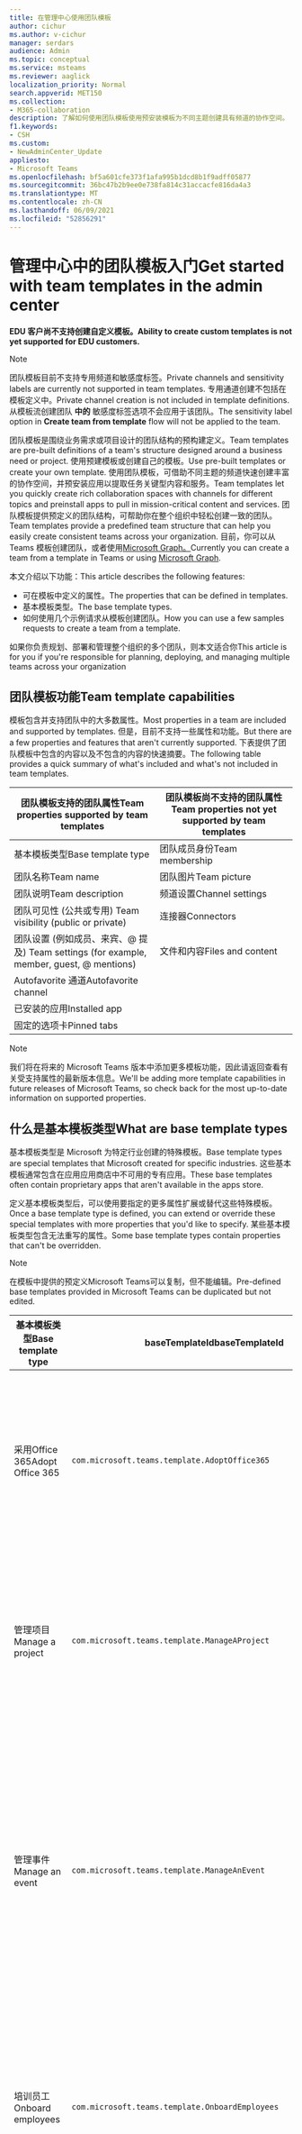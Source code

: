 ```yaml
---
title: 在管理中心使用团队模板
author: cichur
ms.author: v-cichur
manager: serdars
audience: Admin
ms.topic: conceptual
ms.service: msteams
ms.reviewer: aaglick
localization_priority: Normal
search.appverid: MET150
ms.collection:
- M365-collaboration
description: 了解如何使用团队模板使用预安装模板为不同主题创建具有频道的协作空间。
f1.keywords:
- CSH
ms.custom:
- NewAdminCenter_Update
appliesto:
- Microsoft Teams
ms.openlocfilehash: bf5a601cfe373f1afa995b1dcd8b1f9adff05877
ms.sourcegitcommit: 36bc47b2b9ee0e738fa814c31accacfe816da4a3
ms.translationtype: MT
ms.contentlocale: zh-CN
ms.lasthandoff: 06/09/2021
ms.locfileid: "52856291"
---
```

# <a name="get-started-with-team-templates-in-the-admin-center"></a><span data-ttu-id="a7ab1-103">管理中心中的团队模板入门</span><span class="sxs-lookup"><span data-stu-id="a7ab1-103">Get started with team templates in the admin center</span></span>

<span data-ttu-id="a7ab1-104">**EDU 客户尚不支持创建自定义模板。**</span><span class="sxs-lookup"><span data-stu-id="a7ab1-104">**Ability to create custom templates is not yet supported for EDU customers.**</span></span>

> [!NOTE]
> <span data-ttu-id="a7ab1-105">团队模板目前不支持专用频道和敏感度标签。</span><span class="sxs-lookup"><span data-stu-id="a7ab1-105">Private channels and sensitivity labels are currently not supported in team templates.</span></span> <span data-ttu-id="a7ab1-106">专用通道创建不包括在模板定义中。</span><span class="sxs-lookup"><span data-stu-id="a7ab1-106">Private channel creation is not included in template definitions.</span></span> <span data-ttu-id="a7ab1-107">从模板流创建团队 **中的** 敏感度标签选项不会应用于该团队。</span><span class="sxs-lookup"><span data-stu-id="a7ab1-107">The sensitivity label option in **Create team from template** flow will not be applied to the team.</span></span>

<span data-ttu-id="a7ab1-108">团队模板是围绕业务需求或项目设计的团队结构的预构建定义。</span><span class="sxs-lookup"><span data-stu-id="a7ab1-108">Team templates are pre-built definitions of a team's structure designed around a business need or project.</span></span> <span data-ttu-id="a7ab1-109">使用预建模板或创建自己的模板。</span><span class="sxs-lookup"><span data-stu-id="a7ab1-109">Use pre-built templates or create your own template.</span></span> <span data-ttu-id="a7ab1-110">使用团队模板，可借助不同主题的频道快速创建丰富的协作空间，并预安装应用以提取任务关键型内容和服务。</span><span class="sxs-lookup"><span data-stu-id="a7ab1-110">Team templates let you quickly create rich collaboration spaces with channels for different topics and preinstall apps to pull in mission-critical content and services.</span></span> <span data-ttu-id="a7ab1-111">团队模板提供预定义的团队结构，可帮助你在整个组织中轻松创建一致的团队。</span><span class="sxs-lookup"><span data-stu-id="a7ab1-111">Team templates provide a predefined team structure that can help you easily create consistent teams across your organization.</span></span> <span data-ttu-id="a7ab1-112">目前，你可以从 Teams 模板创建团队，或者使用[Microsoft Graph。](get-started-with-teams-templates.md)</span><span class="sxs-lookup"><span data-stu-id="a7ab1-112">Currently you can create a team from a template in Teams or using [Microsoft Graph](get-started-with-teams-templates.md).</span></span>

<span data-ttu-id="a7ab1-113">本文介绍以下功能：</span><span class="sxs-lookup"><span data-stu-id="a7ab1-113">This article describes the following features:</span></span>

- <span data-ttu-id="a7ab1-114">可在模板中定义的属性。</span><span class="sxs-lookup"><span data-stu-id="a7ab1-114">The properties that can be defined in templates.</span></span>
- <span data-ttu-id="a7ab1-115">基本模板类型。</span><span class="sxs-lookup"><span data-stu-id="a7ab1-115">The base template types.</span></span>
- <span data-ttu-id="a7ab1-116">如何使用几个示例请求从模板创建团队。</span><span class="sxs-lookup"><span data-stu-id="a7ab1-116">How you can use a few samples requests to create a team from a template.</span></span>

<span data-ttu-id="a7ab1-117">如果你负责规划、部署和管理整个组织的多个团队，则本文适合你</span><span class="sxs-lookup"><span data-stu-id="a7ab1-117">This article is for you if you're responsible for planning, deploying, and managing multiple teams across your organization</span></span>

## <a name="team-template-capabilities"></a><span data-ttu-id="a7ab1-118">团队模板功能</span><span class="sxs-lookup"><span data-stu-id="a7ab1-118">Team template capabilities</span></span>

<span data-ttu-id="a7ab1-119">模板包含并支持团队中的大多数属性。</span><span class="sxs-lookup"><span data-stu-id="a7ab1-119">Most properties in a team are included and supported by templates.</span></span> <span data-ttu-id="a7ab1-120">但是，目前不支持一些属性和功能。</span><span class="sxs-lookup"><span data-stu-id="a7ab1-120">But there are a few properties and features that aren't currently supported.</span></span> <span data-ttu-id="a7ab1-121">下表提供了团队模板中包含的内容以及不包含的内容的快速摘要。</span><span class="sxs-lookup"><span data-stu-id="a7ab1-121">The following table provides a quick summary of what's included and what's not included in team templates.</span></span>

| <span data-ttu-id="a7ab1-122">**团队模板支持的团队属性**</span><span class="sxs-lookup"><span data-stu-id="a7ab1-122">**Team properties supported by team templates**</span></span> | <span data-ttu-id="a7ab1-123">**团队模板尚不支持的团队属性**</span><span class="sxs-lookup"><span data-stu-id="a7ab1-123">**Team properties not yet supported by team templates**</span></span> |
| ------------------------------------------------ | -------------------------------------------------------- |
| <span data-ttu-id="a7ab1-124">基本模板类型</span><span class="sxs-lookup"><span data-stu-id="a7ab1-124">Base template type</span></span> | <span data-ttu-id="a7ab1-125">团队成员身份</span><span class="sxs-lookup"><span data-stu-id="a7ab1-125">Team membership</span></span> |
| <span data-ttu-id="a7ab1-126">团队名称</span><span class="sxs-lookup"><span data-stu-id="a7ab1-126">Team name</span></span> | <span data-ttu-id="a7ab1-127">团队图片</span><span class="sxs-lookup"><span data-stu-id="a7ab1-127">Team picture</span></span> |
| <span data-ttu-id="a7ab1-128">团队说明</span><span class="sxs-lookup"><span data-stu-id="a7ab1-128">Team description</span></span> | <span data-ttu-id="a7ab1-129">频道设置</span><span class="sxs-lookup"><span data-stu-id="a7ab1-129">Channel settings</span></span> |
| <span data-ttu-id="a7ab1-130">团队可见性 (公共或专用) </span><span class="sxs-lookup"><span data-stu-id="a7ab1-130">Team visibility (public or private)</span></span> | <span data-ttu-id="a7ab1-131">连接器</span><span class="sxs-lookup"><span data-stu-id="a7ab1-131">Connectors</span></span> |
| <span data-ttu-id="a7ab1-132">团队设置 (例如成员、来宾、@ 提及) </span><span class="sxs-lookup"><span data-stu-id="a7ab1-132">Team settings (for example, member, guest, @ mentions)</span></span> | <span data-ttu-id="a7ab1-133">文件和内容</span><span class="sxs-lookup"><span data-stu-id="a7ab1-133">Files and content</span></span> |
| <span data-ttu-id="a7ab1-134">Autofavorite 通道</span><span class="sxs-lookup"><span data-stu-id="a7ab1-134">Autofavorite channel</span></span> | |
| <span data-ttu-id="a7ab1-135">已安装的应用</span><span class="sxs-lookup"><span data-stu-id="a7ab1-135">Installed app</span></span> | |
| <span data-ttu-id="a7ab1-136">固定的选项卡</span><span class="sxs-lookup"><span data-stu-id="a7ab1-136">Pinned tabs</span></span> | |

> [!NOTE]
> <span data-ttu-id="a7ab1-137">我们将在将来的 Microsoft Teams 版本中添加更多模板功能，因此请返回查看有关受支持属性的最新版本信息。</span><span class="sxs-lookup"><span data-stu-id="a7ab1-137">We'll be adding more template capabilities in future releases of Microsoft Teams, so check back for the most up-to-date information on supported properties.</span></span>

## <a name="what-are-base-template-types"></a><span data-ttu-id="a7ab1-138">什么是基本模板类型</span><span class="sxs-lookup"><span data-stu-id="a7ab1-138">What are base template types</span></span>

<span data-ttu-id="a7ab1-139">基本模板类型是 Microsoft 为特定行业创建的特殊模板。</span><span class="sxs-lookup"><span data-stu-id="a7ab1-139">Base template types are special templates that Microsoft created for specific industries.</span></span> <span data-ttu-id="a7ab1-140">这些基本模板通常包含在应用应用商店中不可用的专有应用。</span><span class="sxs-lookup"><span data-stu-id="a7ab1-140">These base templates often contain proprietary apps that aren't available in the apps store.</span></span>

<span data-ttu-id="a7ab1-141">定义基本模板类型后，可以使用要指定的更多属性扩展或替代这些特殊模板。</span><span class="sxs-lookup"><span data-stu-id="a7ab1-141">Once a base template type is defined, you can extend or override these special templates with more properties that you'd like to specify.</span></span> <span data-ttu-id="a7ab1-142">某些基本模板类型包含无法重写的属性。</span><span class="sxs-lookup"><span data-stu-id="a7ab1-142">Some base template types contain properties that can't be overridden.</span></span>

> [!NOTE]
> <span data-ttu-id="a7ab1-143">在模板中提供的预定义Microsoft Teams可以复制，但不能编辑。</span><span class="sxs-lookup"><span data-stu-id="a7ab1-143">Pre-defined base templates provided in Microsoft Teams can be duplicated but not edited.</span></span>

| <span data-ttu-id="a7ab1-144">基本模板类型</span><span class="sxs-lookup"><span data-stu-id="a7ab1-144">Base template type</span></span> | <span data-ttu-id="a7ab1-145">baseTemplateId</span><span class="sxs-lookup"><span data-stu-id="a7ab1-145">baseTemplateId</span></span> | <span data-ttu-id="a7ab1-146">此基本模板包含的属性</span><span class="sxs-lookup"><span data-stu-id="a7ab1-146">Properties that come with this base template</span></span> |
| ------------------ | -------------- | ----------------------------------------------------- |
| <span data-ttu-id="a7ab1-147">采用Office 365</span><span class="sxs-lookup"><span data-stu-id="a7ab1-147">Adopt Office 365</span></span> |`com.microsoft.teams.template.AdoptOffice365`|  <span data-ttu-id="a7ab1-148">频道：</span><span class="sxs-lookup"><span data-stu-id="a7ab1-148">Channels:</span></span> <ul><li><span data-ttu-id="a7ab1-149">常规</span><span class="sxs-lookup"><span data-stu-id="a7ab1-149">General</span></span></li> <li><span data-ttu-id="a7ab1-150">公告</span><span class="sxs-lookup"><span data-stu-id="a7ab1-150">Announcements</span></span></li> <li><span data-ttu-id="a7ab1-151">冠军角</span><span class="sxs-lookup"><span data-stu-id="a7ab1-151">Champions corner</span></span></li> <li><span data-ttu-id="a7ab1-152">团队表单</span><span class="sxs-lookup"><span data-stu-id="a7ab1-152">Team forms</span></span></li><li><span data-ttu-id="a7ab1-153">日历</span><span class="sxs-lookup"><span data-stu-id="a7ab1-153">Calendar</span></span></li></ul> <span data-ttu-id="a7ab1-154">应用：</span><span class="sxs-lookup"><span data-stu-id="a7ab1-154">Apps:</span></span> <ul><li><span data-ttu-id="a7ab1-155">Wiki</span><span class="sxs-lookup"><span data-stu-id="a7ab1-155">Wiki</span></span></li>  <li><span data-ttu-id="a7ab1-156">频道日历</span><span class="sxs-lookup"><span data-stu-id="a7ab1-156">Channel calendar</span></span></li> |
| <span data-ttu-id="a7ab1-157">管理项目</span><span class="sxs-lookup"><span data-stu-id="a7ab1-157">Manage a project</span></span> |`com.microsoft.teams.template.ManageAProject`| <span data-ttu-id="a7ab1-158">频道：</span><span class="sxs-lookup"><span data-stu-id="a7ab1-158">Channels:</span></span> <ul><li><span data-ttu-id="a7ab1-159">常规</span><span class="sxs-lookup"><span data-stu-id="a7ab1-159">General</span></span></li> <li><span data-ttu-id="a7ab1-160">公告</span><span class="sxs-lookup"><span data-stu-id="a7ab1-160">Announcements</span></span></li> <li><span data-ttu-id="a7ab1-161">资源</span><span class="sxs-lookup"><span data-stu-id="a7ab1-161">Resources</span></span></li> <li><span data-ttu-id="a7ab1-162">规划</span><span class="sxs-lookup"><span data-stu-id="a7ab1-162">Planning</span></span></li></ul> <span data-ttu-id="a7ab1-163">应用：</span><span class="sxs-lookup"><span data-stu-id="a7ab1-163">Apps:</span></span><ul><li><span data-ttu-id="a7ab1-164">Wiki</span><span class="sxs-lookup"><span data-stu-id="a7ab1-164">Wiki</span></span></li><li><span data-ttu-id="a7ab1-165">OneNote</span><span class="sxs-lookup"><span data-stu-id="a7ab1-165">OneNote</span></span></li><li><span data-ttu-id="a7ab1-166">Planner</span><span class="sxs-lookup"><span data-stu-id="a7ab1-166">Planner</span></span></li><li><span data-ttu-id="a7ab1-167">列表</span><span class="sxs-lookup"><span data-stu-id="a7ab1-167">Lists</span></span></li>  </ul> |
| <span data-ttu-id="a7ab1-168">管理事件</span><span class="sxs-lookup"><span data-stu-id="a7ab1-168">Manage an event</span></span>|`com.microsoft.teams.template.ManageAnEvent` | <span data-ttu-id="a7ab1-169">频道：</span><span class="sxs-lookup"><span data-stu-id="a7ab1-169">Channels:</span></span> <ul><li><span data-ttu-id="a7ab1-170">常规</span><span class="sxs-lookup"><span data-stu-id="a7ab1-170">General</span></span></li> <li><span data-ttu-id="a7ab1-171">公告</span><span class="sxs-lookup"><span data-stu-id="a7ab1-171">Announcements</span></span></li> <li><span data-ttu-id="a7ab1-172">预算</span><span class="sxs-lookup"><span data-stu-id="a7ab1-172">Budget</span></span></li> <li><span data-ttu-id="a7ab1-173">内容</span><span class="sxs-lookup"><span data-stu-id="a7ab1-173">Content</span></span></li><li><span data-ttu-id="a7ab1-174">后勤工作</span><span class="sxs-lookup"><span data-stu-id="a7ab1-174">Logistics</span></span></li> <li><span data-ttu-id="a7ab1-175">规划</span><span class="sxs-lookup"><span data-stu-id="a7ab1-175">Planning</span></span></li> <li> <span data-ttu-id="a7ab1-176">市场营销和 PR</span><span class="sxs-lookup"><span data-stu-id="a7ab1-176">Marketing and PR</span></span></li></ul> <span data-ttu-id="a7ab1-177">应用：</span><span class="sxs-lookup"><span data-stu-id="a7ab1-177">Apps:</span></span><ul><li><span data-ttu-id="a7ab1-178">Wiki</span><span class="sxs-lookup"><span data-stu-id="a7ab1-178">Wiki</span></span></li><li><span data-ttu-id="a7ab1-179">网站</span><span class="sxs-lookup"><span data-stu-id="a7ab1-179">Website</span></span></li> <li><span data-ttu-id="a7ab1-180">YouTube</span><span class="sxs-lookup"><span data-stu-id="a7ab1-180">YouTube</span></span></li> <li><span data-ttu-id="a7ab1-181">Planner</span><span class="sxs-lookup"><span data-stu-id="a7ab1-181">Planner</span></span></li> <li><span data-ttu-id="a7ab1-182">OneNote</span><span class="sxs-lookup"><span data-stu-id="a7ab1-182">OneNote</span></span></li> <li><span data-ttu-id="a7ab1-183">员工想法</span><span class="sxs-lookup"><span data-stu-id="a7ab1-183">Employee ideas</span></span></li> <li><span data-ttu-id="a7ab1-184">问题发布者</span><span class="sxs-lookup"><span data-stu-id="a7ab1-184">Issue Reporter</span></span></li></ul> |
|<span data-ttu-id="a7ab1-185">培训员工</span><span class="sxs-lookup"><span data-stu-id="a7ab1-185">Onboard employees</span></span>|`com.microsoft.teams.template.OnboardEmployees` | <span data-ttu-id="a7ab1-186">频道：</span><span class="sxs-lookup"><span data-stu-id="a7ab1-186">Channels:</span></span> <ul><li><span data-ttu-id="a7ab1-187">常规</span><span class="sxs-lookup"><span data-stu-id="a7ab1-187">General</span></span></li> <li><span data-ttu-id="a7ab1-188">公告</span><span class="sxs-lookup"><span data-stu-id="a7ab1-188">Announcements</span></span></li> <li><span data-ttu-id="a7ab1-189">员工聊天</span><span class="sxs-lookup"><span data-stu-id="a7ab1-189">Employee chat</span></span></li> <li><span data-ttu-id="a7ab1-190">培训</span><span class="sxs-lookup"><span data-stu-id="a7ab1-190">Training</span></span></li></ul><span data-ttu-id="a7ab1-191">应用：</span><span class="sxs-lookup"><span data-stu-id="a7ab1-191">Apps:</span></span><ul><li><span data-ttu-id="a7ab1-192">Wiki</span><span class="sxs-lookup"><span data-stu-id="a7ab1-192">Wiki</span></span></li><li><span data-ttu-id="a7ab1-193">社区</span><span class="sxs-lookup"><span data-stu-id="a7ab1-193">Communities</span></span></li><li><span data-ttu-id="a7ab1-194">Planner</span><span class="sxs-lookup"><span data-stu-id="a7ab1-194">Planner</span></span></li><li><span data-ttu-id="a7ab1-195">员工想法</span><span class="sxs-lookup"><span data-stu-id="a7ab1-195">Employee ideas</span></span></li></ul>|
|<span data-ttu-id="a7ab1-196">组织技术支持</span><span class="sxs-lookup"><span data-stu-id="a7ab1-196">Organize help desk</span></span>| `com.microsoft.teams.template.OrganizeHelpDesk`|<span data-ttu-id="a7ab1-197">频道：</span><span class="sxs-lookup"><span data-stu-id="a7ab1-197">Channels:</span></span><ul><li><span data-ttu-id="a7ab1-198">常规</span><span class="sxs-lookup"><span data-stu-id="a7ab1-198">General</span></span></li><li><span data-ttu-id="a7ab1-199">公告</span><span class="sxs-lookup"><span data-stu-id="a7ab1-199">Announcements</span></span></li><li><span data-ttu-id="a7ab1-200">常见问题</span><span class="sxs-lookup"><span data-stu-id="a7ab1-200">FAQ</span></span></li></ul><span data-ttu-id="a7ab1-201">应用：</span><span class="sxs-lookup"><span data-stu-id="a7ab1-201">Apps:</span></span><ul><li><span data-ttu-id="a7ab1-202">Wiki</span><span class="sxs-lookup"><span data-stu-id="a7ab1-202">Wiki</span></span></li><li><span data-ttu-id="a7ab1-203">OneNote</span><span class="sxs-lookup"><span data-stu-id="a7ab1-203">OneNote</span></span></li><li><span data-ttu-id="a7ab1-204">Planner</span><span class="sxs-lookup"><span data-stu-id="a7ab1-204">Planner</span></span> </li><li><span data-ttu-id="a7ab1-205">表扬</span><span class="sxs-lookup"><span data-stu-id="a7ab1-205">Praise</span></span></li><li><span data-ttu-id="a7ab1-206">问题发布者</span><span class="sxs-lookup"><span data-stu-id="a7ab1-206">Issue Reporter</span></span></li></ul> |
| <span data-ttu-id="a7ab1-207">患者护理</span><span class="sxs-lookup"><span data-stu-id="a7ab1-207">Patient care</span></span>| `healthcareWard`| <span data-ttu-id="a7ab1-208">频道：</span><span class="sxs-lookup"><span data-stu-id="a7ab1-208">Channels:</span></span><ul><li><span data-ttu-id="a7ab1-209">常规</span><span class="sxs-lookup"><span data-stu-id="a7ab1-209">General</span></span></li><li><span data-ttu-id="a7ab1-210">公告</span><span class="sxs-lookup"><span data-stu-id="a7ab1-210">Announcements</span></span></li><li><span data-ttu-id="a7ab1-211">小型会议室</span><span class="sxs-lookup"><span data-stu-id="a7ab1-211">Huddles</span></span></li><li><span data-ttu-id="a7ab1-212">循环配置</span><span class="sxs-lookup"><span data-stu-id="a7ab1-212">Rounds</span></span></li><li><span data-ttu-id="a7ab1-213">人员配备</span><span class="sxs-lookup"><span data-stu-id="a7ab1-213">Staffing</span></span></li><li><span data-ttu-id="a7ab1-214">培训</span><span class="sxs-lookup"><span data-stu-id="a7ab1-214">Training</span></span></li></ul> <span data-ttu-id="a7ab1-215">应用：</span><span class="sxs-lookup"><span data-stu-id="a7ab1-215">Apps:</span></span> <ul><li><span data-ttu-id="a7ab1-216">Wiki</span><span class="sxs-lookup"><span data-stu-id="a7ab1-216">Wiki</span></span></li><li><span data-ttu-id="a7ab1-217">列表</span><span class="sxs-lookup"><span data-stu-id="a7ab1-217">Lists</span></span>  </li><li><span data-ttu-id="a7ab1-218">审批</span><span class="sxs-lookup"><span data-stu-id="a7ab1-218">Approvals</span></span></li></ul>|
| <span data-ttu-id="a7ab1-219">协作解决全球问题或事件</span><span class="sxs-lookup"><span data-stu-id="a7ab1-219">Collaborate on global crisis or event</span></span> |`com.microsoft.teams.template.CollaborateOnAGlobalCrisisOrEvent`| <span data-ttu-id="a7ab1-220">频道：</span><span class="sxs-lookup"><span data-stu-id="a7ab1-220">Channels:</span></span> <ul><li><span data-ttu-id="a7ab1-221">常规</span><span class="sxs-lookup"><span data-stu-id="a7ab1-221">General</span></span><li><span data-ttu-id="a7ab1-222">公告</span><span class="sxs-lookup"><span data-stu-id="a7ab1-222">Announcements</span></span></li><li><span data-ttu-id="a7ab1-223">世界新闻</span><span class="sxs-lookup"><span data-stu-id="a7ab1-223">World news</span></span></li><li><span data-ttu-id="a7ab1-224">业务连续性</span><span class="sxs-lookup"><span data-stu-id="a7ab1-224">Business continuity</span></span></li><li><span data-ttu-id="a7ab1-225">远程工作</span><span class="sxs-lookup"><span data-stu-id="a7ab1-225">Remote working</span></span></li><li><span data-ttu-id="a7ab1-226">内部通信</span><span class="sxs-lookup"><span data-stu-id="a7ab1-226">Internal comms</span></span></li><li><span data-ttu-id="a7ab1-227">外部通信</span><span class="sxs-lookup"><span data-stu-id="a7ab1-227">External comms</span></span></li><li><span data-ttu-id="a7ab1-228">审批请求</span><span class="sxs-lookup"><span data-stu-id="a7ab1-228">Approvals request</span></span></li><li><span data-ttu-id="a7ab1-229">客户投诉</span><span class="sxs-lookup"><span data-stu-id="a7ab1-229">Customer complaints</span></span></li><li><span data-ttu-id="a7ab1-230">Kudos</span><span class="sxs-lookup"><span data-stu-id="a7ab1-230">Kudos</span></span></li><li><span data-ttu-id="a7ab1-231">高管更新</span><span class="sxs-lookup"><span data-stu-id="a7ab1-231">Executive update</span></span></li></ul><span data-ttu-id="a7ab1-232">应用：</span><span class="sxs-lookup"><span data-stu-id="a7ab1-232">Apps:</span></span> <ul><li><span data-ttu-id="a7ab1-233">表扬</span><span class="sxs-lookup"><span data-stu-id="a7ab1-233">Praise</span></span></li><li><span data-ttu-id="a7ab1-234">Wiki</span><span class="sxs-lookup"><span data-stu-id="a7ab1-234">Wiki</span></span></li><li><span data-ttu-id="a7ab1-235">网站</span><span class="sxs-lookup"><span data-stu-id="a7ab1-235">Website</span></span></li><li><span data-ttu-id="a7ab1-236">Planner</span><span class="sxs-lookup"><span data-stu-id="a7ab1-236">Planner</span></span></li><li><span data-ttu-id="a7ab1-237">问题发布者</span><span class="sxs-lookup"><span data-stu-id="a7ab1-237">Issue Reporter</span></span></li></ul>|
|<span data-ttu-id="a7ab1-238">银行分支机构</span><span class="sxs-lookup"><span data-stu-id="a7ab1-238">Bank branch</span></span>| `com.microsoft.teams.template.CollaborateWithinABankBranch`|<span data-ttu-id="a7ab1-239">频道：</span><span class="sxs-lookup"><span data-stu-id="a7ab1-239">Channels:</span></span> <ul><li><span data-ttu-id="a7ab1-240">常规</span><span class="sxs-lookup"><span data-stu-id="a7ab1-240">General</span></span><li><span data-ttu-id="a7ab1-241">公告</span><span class="sxs-lookup"><span data-stu-id="a7ab1-241">Announcements</span></span></li><li><span data-ttu-id="a7ab1-242">小型会议室</span><span class="sxs-lookup"><span data-stu-id="a7ab1-242">Huddles</span></span></li><li><span data-ttu-id="a7ab1-243">客户会议</span><span class="sxs-lookup"><span data-stu-id="a7ab1-243">Customer meetings</span></span></li><li><span data-ttu-id="a7ab1-244">审批请求</span><span class="sxs-lookup"><span data-stu-id="a7ab1-244">Approvals Request</span></span> </li><li><span data-ttu-id="a7ab1-245">指导</span><span class="sxs-lookup"><span data-stu-id="a7ab1-245">Coaching</span></span></li><li><span data-ttu-id="a7ab1-246">技能开发</span><span class="sxs-lookup"><span data-stu-id="a7ab1-246">Skills development</span></span></li><li><span data-ttu-id="a7ab1-247">贷款处理</span><span class="sxs-lookup"><span data-stu-id="a7ab1-247">Loan processing</span></span></li><li><span data-ttu-id="a7ab1-248">客户投诉</span><span class="sxs-lookup"><span data-stu-id="a7ab1-248">Customer complaints</span></span></li><li><span data-ttu-id="a7ab1-249">Kudos</span><span class="sxs-lookup"><span data-stu-id="a7ab1-249">Kudos</span></span></li><li><span data-ttu-id="a7ab1-250">有趣的内容</span><span class="sxs-lookup"><span data-stu-id="a7ab1-250">Fun stuff</span></span></li><li><span data-ttu-id="a7ab1-251">合规性</span><span class="sxs-lookup"><span data-stu-id="a7ab1-251">Compliance</span></span></li></ul><span data-ttu-id="a7ab1-252">应用：</span><span class="sxs-lookup"><span data-stu-id="a7ab1-252">Apps:</span></span><ul><li><span data-ttu-id="a7ab1-253">表扬</span><span class="sxs-lookup"><span data-stu-id="a7ab1-253">Praise</span></span> </li><li><span data-ttu-id="a7ab1-254">问题发布者</span><span class="sxs-lookup"><span data-stu-id="a7ab1-254">Issue Reporter</span></span></li></ul>|
|<span data-ttu-id="a7ab1-255">事件响应</span><span class="sxs-lookup"><span data-stu-id="a7ab1-255">Incident response</span></span>| `com.microsoft.teams.template.CoordinateIncidentResponse`|<span data-ttu-id="a7ab1-256">频道：</span><span class="sxs-lookup"><span data-stu-id="a7ab1-256">Channels:</span></span> <ul><li><span data-ttu-id="a7ab1-257">常规</span><span class="sxs-lookup"><span data-stu-id="a7ab1-257">General</span></span><li><span data-ttu-id="a7ab1-258">公告</span><span class="sxs-lookup"><span data-stu-id="a7ab1-258">Announcements</span></span></li><li><span data-ttu-id="a7ab1-259">后勤工作</span><span class="sxs-lookup"><span data-stu-id="a7ab1-259">Logistics</span></span></li><li><span data-ttu-id="a7ab1-260">规划</span><span class="sxs-lookup"><span data-stu-id="a7ab1-260">Planning</span></span></li><li><span data-ttu-id="a7ab1-261">恢复</span><span class="sxs-lookup"><span data-stu-id="a7ab1-261">Recovery</span></span></li><li><span data-ttu-id="a7ab1-262">紧急</span><span class="sxs-lookup"><span data-stu-id="a7ab1-262">Urgent</span></span></li></ul> <span data-ttu-id="a7ab1-263">应用：</span><span class="sxs-lookup"><span data-stu-id="a7ab1-263">Apps:</span></span> <ul><li><span data-ttu-id="a7ab1-264">Wiki</span><span class="sxs-lookup"><span data-stu-id="a7ab1-264">Wiki</span></span></li><li><span data-ttu-id="a7ab1-265">Excel</span><span class="sxs-lookup"><span data-stu-id="a7ab1-265">Excel</span></span></li><li><span data-ttu-id="a7ab1-266">OneNote</span><span class="sxs-lookup"><span data-stu-id="a7ab1-266">OneNote</span></span></li><li><span data-ttu-id="a7ab1-267">SharePoint</span><span class="sxs-lookup"><span data-stu-id="a7ab1-267">SharePoint</span></span></li><li><span data-ttu-id="a7ab1-268">Planner</span><span class="sxs-lookup"><span data-stu-id="a7ab1-268">Planner</span></span></li> <li><span data-ttu-id="a7ab1-269">审批</span><span class="sxs-lookup"><span data-stu-id="a7ab1-269">Approvals</span></span></li> <li><span data-ttu-id="a7ab1-270">检查</span><span class="sxs-lookup"><span data-stu-id="a7ab1-270">Inspection</span></span></li> </ul>|
|<span data-ttu-id="a7ab1-271">医院</span><span class="sxs-lookup"><span data-stu-id="a7ab1-271">Hospital</span></span>| `healthcareHospital` |<span data-ttu-id="a7ab1-272">频道：</span><span class="sxs-lookup"><span data-stu-id="a7ab1-272">Channels:</span></span> <ul><li><span data-ttu-id="a7ab1-273">常规</span><span class="sxs-lookup"><span data-stu-id="a7ab1-273">General</span></span></li><li><span data-ttu-id="a7ab1-274">公告</span><span class="sxs-lookup"><span data-stu-id="a7ab1-274">Announcements</span></span></li><li><span data-ttu-id="a7ab1-275">合规性</span><span class="sxs-lookup"><span data-stu-id="a7ab1-275">Compliance</span></span></li><li><span data-ttu-id="a7ab1-276">保管</span><span class="sxs-lookup"><span data-stu-id="a7ab1-276">Custodial</span></span></li><li><span data-ttu-id="a7ab1-277">人力资源</span><span class="sxs-lookup"><span data-stu-id="a7ab1-277">Human resources</span></span></li><li><span data-ttu-id="a7ab1-278">药房</span><span class="sxs-lookup"><span data-stu-id="a7ab1-278">Pharmacy</span></span></li></ul> <span data-ttu-id="a7ab1-279">应用：</span><span class="sxs-lookup"><span data-stu-id="a7ab1-279">Apps:</span></span> <ul><li><span data-ttu-id="a7ab1-280">Wiki</span><span class="sxs-lookup"><span data-stu-id="a7ab1-280">Wiki</span></span></li><li><span data-ttu-id="a7ab1-281">列表</span><span class="sxs-lookup"><span data-stu-id="a7ab1-281">Lists</span></span>  </li></ul>|
|<span data-ttu-id="a7ab1-282">组织商店</span><span class="sxs-lookup"><span data-stu-id="a7ab1-282">Organize a store</span></span>| `retailStore` |<span data-ttu-id="a7ab1-283">频道：</span><span class="sxs-lookup"><span data-stu-id="a7ab1-283">Channels:</span></span> <ul><li><span data-ttu-id="a7ab1-284">常规</span><span class="sxs-lookup"><span data-stu-id="a7ab1-284">General</span></span><li><span data-ttu-id="a7ab1-285">换班</span><span class="sxs-lookup"><span data-stu-id="a7ab1-285">Shift handoff</span></span></li><li><span data-ttu-id="a7ab1-286">学习</span><span class="sxs-lookup"><span data-stu-id="a7ab1-286">Learning</span></span></li></ul> <span data-ttu-id="a7ab1-287">应用：</span><span class="sxs-lookup"><span data-stu-id="a7ab1-287">Apps:</span></span> <ul><li><span data-ttu-id="a7ab1-288">Wiki</span><span class="sxs-lookup"><span data-stu-id="a7ab1-288">Wiki</span></span></li><li><span data-ttu-id="a7ab1-289">Planner</span><span class="sxs-lookup"><span data-stu-id="a7ab1-289">Planner</span></span></li></ul>|
|<span data-ttu-id="a7ab1-290">质量和安全</span><span class="sxs-lookup"><span data-stu-id="a7ab1-290">Quality and safety</span></span> |`com.microsoft.teams.template.QualitySafety`|<span data-ttu-id="a7ab1-291">频道：</span><span class="sxs-lookup"><span data-stu-id="a7ab1-291">Channels:</span></span> <ul><li><span data-ttu-id="a7ab1-292">常规</span><span class="sxs-lookup"><span data-stu-id="a7ab1-292">General</span></span><li><span data-ttu-id="a7ab1-293">公告</span><span class="sxs-lookup"><span data-stu-id="a7ab1-293">Announcements</span></span></li><li><span data-ttu-id="a7ab1-294">第 1 行</span><span class="sxs-lookup"><span data-stu-id="a7ab1-294">Line 1</span></span></li><li><span data-ttu-id="a7ab1-295">第 2 行</span><span class="sxs-lookup"><span data-stu-id="a7ab1-295">Line 2</span></span></li><li><span data-ttu-id="a7ab1-296">第 3 行</span><span class="sxs-lookup"><span data-stu-id="a7ab1-296">Line 3</span></span></li><li><span data-ttu-id="a7ab1-297">安全</span><span class="sxs-lookup"><span data-stu-id="a7ab1-297">Safety</span></span></li><li><span data-ttu-id="a7ab1-298">培训</span><span class="sxs-lookup"><span data-stu-id="a7ab1-298">Training</span></span></li><li><span data-ttu-id="a7ab1-299">维护</span><span class="sxs-lookup"><span data-stu-id="a7ab1-299">Maintenance</span></span></li><li><span data-ttu-id="a7ab1-300">有趣的内容</span><span class="sxs-lookup"><span data-stu-id="a7ab1-300">Fun stuff</span></span></li></ul> <span data-ttu-id="a7ab1-301">应用：</span><span class="sxs-lookup"><span data-stu-id="a7ab1-301">Apps:</span></span> <ul><li><span data-ttu-id="a7ab1-302">Wiki</span><span class="sxs-lookup"><span data-stu-id="a7ab1-302">Wiki</span></span></li><li><span data-ttu-id="a7ab1-303">Planner</span><span class="sxs-lookup"><span data-stu-id="a7ab1-303">Planner</span></span></li> <li><span data-ttu-id="a7ab1-304">问题发布者</span><span class="sxs-lookup"><span data-stu-id="a7ab1-304">Issue Reporter</span></span></li> <li><span data-ttu-id="a7ab1-305">检查</span><span class="sxs-lookup"><span data-stu-id="a7ab1-305">Inspection</span></span></li> </ul>|
|<span data-ttu-id="a7ab1-306">适用于经理的零售</span><span class="sxs-lookup"><span data-stu-id="a7ab1-306">Retail for managers</span></span>| `retailManagerCollaboration` |<span data-ttu-id="a7ab1-307">频道：</span><span class="sxs-lookup"><span data-stu-id="a7ab1-307">Channels:</span></span> <ul><li><span data-ttu-id="a7ab1-308">常规</span><span class="sxs-lookup"><span data-stu-id="a7ab1-308">General</span></span><li><span data-ttu-id="a7ab1-309">运营</span><span class="sxs-lookup"><span data-stu-id="a7ab1-309">Operations</span></span></li><li><span data-ttu-id="a7ab1-310">学习</span><span class="sxs-lookup"><span data-stu-id="a7ab1-310">Learning</span></span></li></ul> <span data-ttu-id="a7ab1-311">应用：</span><span class="sxs-lookup"><span data-stu-id="a7ab1-311">Apps:</span></span> <ul><li><span data-ttu-id="a7ab1-312">Wiki</span><span class="sxs-lookup"><span data-stu-id="a7ab1-312">Wiki</span></span></li><li><span data-ttu-id="a7ab1-313">Planner</span><span class="sxs-lookup"><span data-stu-id="a7ab1-313">Planner</span></span></li></ul>|
||||

<span data-ttu-id="a7ab1-314">有关模板类别的信息，请参阅以下类别：</span><span class="sxs-lookup"><span data-stu-id="a7ab1-314">For more information about the template categories, see the following categories:</span></span>

- [<span data-ttu-id="a7ab1-315">财务模板</span><span class="sxs-lookup"><span data-stu-id="a7ab1-315">Financial templates</span></span>](financial-teams-templates-in-the-admin-console.md)
- [<span data-ttu-id="a7ab1-316">常规模板</span><span class="sxs-lookup"><span data-stu-id="a7ab1-316">General templates</span></span>](general-teams-templates-in-the-admin-console.md)
- [<span data-ttu-id="a7ab1-317">政府模板</span><span class="sxs-lookup"><span data-stu-id="a7ab1-317">Government templates</span></span>](government-teams-templates-in-the-admin-console.md)
- [<span data-ttu-id="a7ab1-318">医疗保健模板</span><span class="sxs-lookup"><span data-stu-id="a7ab1-318">Healthcare templates</span></span>](expand-teams-across-your-org/healthcare/healthcare-templates-admin-console.md)
- [<span data-ttu-id="a7ab1-319">制造模板</span><span class="sxs-lookup"><span data-stu-id="a7ab1-319">Manufacturing templates</span></span>](manufacturing-teams-templates-in-the-admin-console.md)
- [<span data-ttu-id="a7ab1-320">零售模板</span><span class="sxs-lookup"><span data-stu-id="a7ab1-320">Retail templates</span></span>](retail-teams-templates-in-the-admin-console.md)

## <a name="template-size-limits"></a><span data-ttu-id="a7ab1-321">模板大小限制</span><span class="sxs-lookup"><span data-stu-id="a7ab1-321">Template size limits</span></span>

<span data-ttu-id="a7ab1-322">模板限制为特定数量的通道、选项卡和应用。</span><span class="sxs-lookup"><span data-stu-id="a7ab1-322">Templates are limited to a specific number of channels, tabs, and apps.</span></span>

 > [!Note]
 > <span data-ttu-id="a7ab1-323">从模板创建团队后，你可以向团队添加更多频道、选项卡和应用。</span><span class="sxs-lookup"><span data-stu-id="a7ab1-323">You can add more channels, tabs, and apps to the team after it's been created from a template.</span></span>

|<span data-ttu-id="a7ab1-324">功能</span><span class="sxs-lookup"><span data-stu-id="a7ab1-324">Feature</span></span> | <span data-ttu-id="a7ab1-325">限制</span><span class="sxs-lookup"><span data-stu-id="a7ab1-325">Limit</span></span>|
|-|-|
|<span data-ttu-id="a7ab1-326">每个模板的频道数</span><span class="sxs-lookup"><span data-stu-id="a7ab1-326">Channels per template</span></span> | <span data-ttu-id="a7ab1-327">15</span><span class="sxs-lookup"><span data-stu-id="a7ab1-327">15</span></span> |
|<span data-ttu-id="a7ab1-328">模板中每个通道的选项卡数</span><span class="sxs-lookup"><span data-stu-id="a7ab1-328">Tabs per channel in a template</span></span> | <span data-ttu-id="a7ab1-329">20</span><span class="sxs-lookup"><span data-stu-id="a7ab1-329">20</span></span> |
|<span data-ttu-id="a7ab1-330">每个模板的应用数</span><span class="sxs-lookup"><span data-stu-id="a7ab1-330">Apps per template</span></span> | <span data-ttu-id="a7ab1-331">50</span><span class="sxs-lookup"><span data-stu-id="a7ab1-331">50</span></span>|
|||

<span data-ttu-id="a7ab1-332">有关详细信息[，请参阅Teams](limits-specifications-teams.md)的限制和规范。</span><span class="sxs-lookup"><span data-stu-id="a7ab1-332">See [Limits and specifications of Teams](limits-specifications-teams.md) for more information.</span></span>

## <a name="manage-templates-in-powershell"></a><span data-ttu-id="a7ab1-333">在 PowerShell 中管理模板</span><span class="sxs-lookup"><span data-stu-id="a7ab1-333">Manage templates in PowerShell</span></span>

<span data-ttu-id="a7ab1-334">使用以下 cmdlts 在 PowerShell 中管理模板。</span><span class="sxs-lookup"><span data-stu-id="a7ab1-334">Use the following cmdlts to manage your templates in PowerShell.</span></span>

- [<span data-ttu-id="a7ab1-335">Get-CsTeamTemplate</span><span class="sxs-lookup"><span data-stu-id="a7ab1-335">Get-CsTeamTemplate</span></span>](/powershell/module/teams/get-csteamtemplate?view=teams-ps) 
- [<span data-ttu-id="a7ab1-336">Get-CsTeamTemplateList</span><span class="sxs-lookup"><span data-stu-id="a7ab1-336">Get-CsTeamTemplateList</span></span>](/powershell/module/teams/get-csteamtemplatelist?view=teams-ps)
- [<span data-ttu-id="a7ab1-337">New-CsTeamTemplate</span><span class="sxs-lookup"><span data-stu-id="a7ab1-337">New-CsTeamTemplate</span></span>](/powershell/module/teams/new-csteamtemplate?view=teams-ps)
- [<span data-ttu-id="a7ab1-338">Remove-CsTeamTemplate</span><span class="sxs-lookup"><span data-stu-id="a7ab1-338">Remove-CsTeamTemplate</span></span>](/powershell/module/teams/remove-csteamtemplate?view=teams-ps) 
- [<span data-ttu-id="a7ab1-339">Update-CsTeamTemplate</span><span class="sxs-lookup"><span data-stu-id="a7ab1-339">Update-CsTeamTemplate</span></span>](/powershell/module/teams/update-csteamtemplate?view=teams-ps)

## <a name="related-topics"></a><span data-ttu-id="a7ab1-340">相关主题</span><span class="sxs-lookup"><span data-stu-id="a7ab1-340">Related topics</span></span>

- [<span data-ttu-id="a7ab1-341">创建自定义团队模板</span><span class="sxs-lookup"><span data-stu-id="a7ab1-341">Create a custom team template</span></span>](create-a-team-template.md)
- [<span data-ttu-id="a7ab1-342">从现有团队模板创建团队模板</span><span class="sxs-lookup"><span data-stu-id="a7ab1-342">Create a team template from an existing team template</span></span>](create-template-from-existing-template.md)
- [<span data-ttu-id="a7ab1-343">从现有团队创建模板</span><span class="sxs-lookup"><span data-stu-id="a7ab1-343">Create a template from an existing team</span></span>](create-template-from-existing-team.md)
